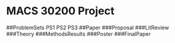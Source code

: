 # MACS 30200 Project

##ProblemSets
PS1
PS2
PS3
##Paper
###Proposal
###LitReview
###Theory
###MethodsResults
###Poster
###FinalPaper
